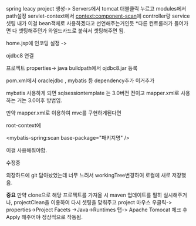 spring leacy project 생성-> 
Servers에서 tomcat 더블클릭 누르고 modules에서 path설정
servlet-context에서 
<context:component-scan>에 controller랑 service셋팅
내가 이걸 bean객체로 사용하겠다고 선언해주는거인듯
*다른 컨트롤러가 들어가면 다 셋팅해주던가 
와일드카드로 붙혀서 셋팅해주면 됨.



home.jsp에 인코딩 설정 ->


ojdbc8 연결

프로젝트 properties-> java buildpath에서 ojdbc8.jar 등록

pom.xml에서 
oraclejdbc , mybatis 등 dependency추가
이거추가

mybatis 사용하게 되면 sqlsessiontemplate 는 3.0버전 전이고 
mapper.xml로 사용하는 거는 3.0이후 방법임.

만약 mapper.xml로 이용하여 mvc를 구현하게된다면

root-context에 

<mybatis-spring:scan base-package="패키지명" />

이걸 사용해줘야함.

수정중

외장하드에 git 담아놨었는데 너무 느려서 workingTree변경하여 로컬에 새로 저장했음.

**중요**
만약 clone으로 해당 프로젝트를 가져올 시 maven 업데이트를 필히 실시해주거나, projectClean을 이용하여 다시 셋팅을 맞춰주고 
project 마우스 우클릭-> properties->Project Facets ->Java->Runtimes 탭-> Apache Tomocat 체크 후 Apply 해주어야 정상적으로 작동됨.
